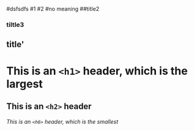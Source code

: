 #dsfsdfs
#1
#2
#no meaning
##title2
### tiltle3
## title'
# This is an `<h1>` header, which is the largest

## This is an `<h2>` header

###### This is an `<h6>` header, which is the smallest
